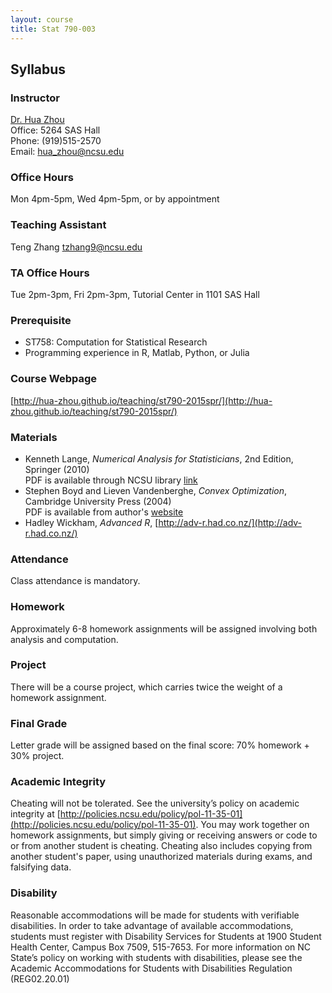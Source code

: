 ```yaml
---
layout: course
title: Stat 790-003
---
```


## Syllabus

### Instructor

[Dr. Hua Zhou](http://hua-zhou.github.io/)  
Office: 5264 SAS Hall  
Phone: (919)515-2570  
Email: <hua_zhou@ncsu.edu>  

### Office Hours

Mon 4pm-5pm, Wed 4pm-5pm, or by appointment

### Teaching Assistant

Teng Zhang <tzhang9@ncsu.edu>

### TA Office Hours

Tue 2pm-3pm, Fri 2pm-3pm, Tutorial Center in 1101 SAS Hall

### Prerequisite

* ST758: Computation for Statistical Research
* Programming experience in R, Matlab, Python, or Julia

### Course Webpage

[http://hua-zhou.github.io/teaching/st790-2015spr/](http://hua-zhou.github.io/teaching/st790-2015spr/)

### Materials

* Kenneth Lange, _Numerical Analysis for Statisticians_, 2nd Edition, Springer (2010)  
PDF is available through NCSU library [link](http://catalog.lib.ncsu.edu/record/NCSU2410898)
* Stephen Boyd and Lieven Vandenberghe, _Convex Optimization_, Cambridge University Press (2004)  
PDF is available from author's [website](http://stanford.edu/~boyd/cvxbook/)
* Hadley Wickham, _Advanced R_, [http://adv-r.had.co.nz/](http://adv-r.had.co.nz/)

### Attendance

Class attendance is mandatory.

### Homework

Approximately 6-8 homework assignments will be assigned involving both analysis and computation. 

### Project

There will be a course project, which carries twice the weight of a homework assignment.

### Final Grade

Letter grade will be assigned based on the final score: 70% homework + 30% project.

### Academic Integrity

Cheating will not be tolerated. See the university’s policy on academic integrity at [http://policies.ncsu.edu/policy/pol-11-35-01](http://policies.ncsu.edu/policy/pol-11-35-01). You may work together on homework assignments, but simply giving or receiving answers or code to or from another student is cheating. Cheating also includes copying from another student's paper, using unauthorized materials during exams, and falsifying data.

### Disability

Reasonable accommodations will be made for students with verifiable disabilities. In order to take advantage of available accommodations, students must register with Disability Services for Students at 1900 Student Health Center, Campus Box 7509, 515-7653. For more information on NC State’s policy on working with students with disabilities, please see the Academic Accommodations for Students with Disabilities Regulation (REG02.20.01)